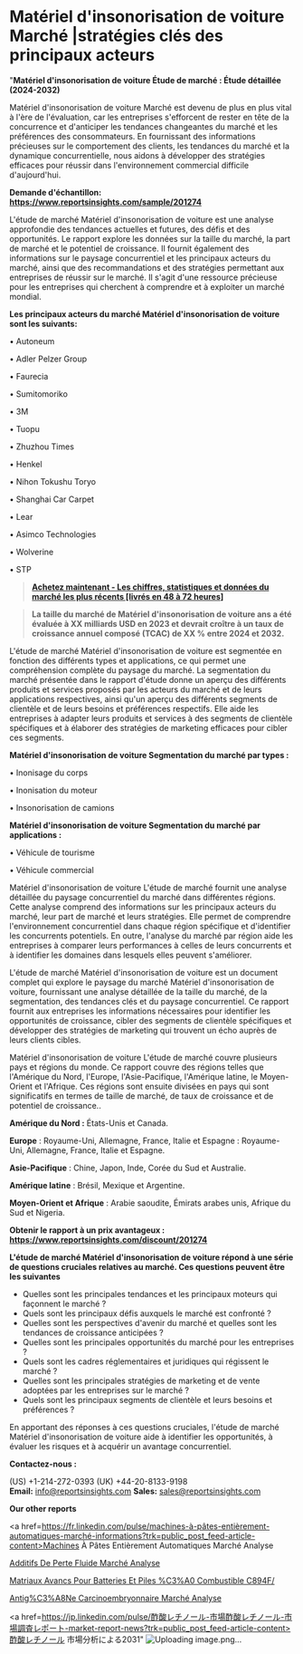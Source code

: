 # Matériel d'insonorisation de voiture Marché |stratégies clés des principaux acteurs

"<strong>Matériel d'insonorisation de voiture Étude de marché : Étude détaillée (2024-2032)</strong>

Matériel d'insonorisation de voiture Marché est devenu de plus en plus vital à l'ère de l'évaluation, car les entreprises s'efforcent de rester en tête de la concurrence et d'anticiper les tendances changeantes du marché et les préférences des consommateurs. En fournissant des informations précieuses sur le comportement des clients, les tendances du marché et la dynamique concurrentielle, nous aidons à développer des stratégies efficaces pour réussir dans l'environnement commercial difficile d'aujourd'hui.

<strong>Demande d'échantillon: <a href=https://www.reportsinsights.com/sample/201274>https://www.reportsinsights.com/sample/201274</a></strong>

L'étude de marché Matériel d'insonorisation de voiture est une analyse approfondie des tendances actuelles et futures, des défis et des opportunités. Le rapport explore les données sur la taille du marché, la part de marché et le potentiel de croissance. Il fournit également des informations sur le paysage concurrentiel et les principaux acteurs du marché, ainsi que des recommandations et des stratégies permettant aux entreprises de réussir sur le marché. Il s'agit d'une ressource précieuse pour les entreprises qui cherchent à comprendre et à exploiter un marché mondial.

<strong>Les principaux acteurs du marché Matériel d'insonorisation de voiture sont les suivants:</strong>

• Autoneum

• Adler Pelzer Group

• Faurecia

• Sumitomoriko

• 3M

• Tuopu

• Zhuzhou Times

• Henkel

• Nihon Tokushu Toryo

• Shanghai Car Carpet

• Lear

• Asimco Technologies

• Wolverine

• STP
<blockquote><a href=https://www.reportsinsights.com/buynow/201274><span style=text-decoration: underline;><strong>Achetez maintenant - Les chiffres, statistiques et données du marché les plus récents [livrés en 48 à 72 heures]</strong></span></a></blockquote>
<blockquote><span style=text-decoration: underline;><strong>La taille du marché de Matériel d'insonorisation de voiture ans a été évaluée à XX milliards USD en 2023 et devrait croître à un taux de croissance annuel composé (TCAC) de XX % entre 2024 et 2032.</strong></span></blockquote>
L'étude de marché Matériel d'insonorisation de voiture est segmentée en fonction des différents types et applications, ce qui permet une compréhension complète du paysage du marché. La segmentation du marché présentée dans le rapport d'étude donne un aperçu des différents produits et services proposés par les acteurs du marché et de leurs applications respectives, ainsi qu'un aperçu des différents segments de clientèle et de leurs besoins et préférences respectifs. Elle aide les entreprises à adapter leurs produits et services à des segments de clientèle spécifiques et à élaborer des stratégies de marketing efficaces pour cibler ces segments.

<strong>Matériel d'insonorisation de voiture Segmentation du marché par types :</strong>

• Inonisage du corps

• Inonisation du moteur

• Insonorisation de camions

<strong>Matériel d'insonorisation de voiture Segmentation du marché par applications :</strong>

• Véhicule de tourisme

• Véhicule commercial

Matériel d'insonorisation de voiture L'étude de marché fournit une analyse détaillée du paysage concurrentiel du marché dans différentes régions. Cette analyse comprend des informations sur les principaux acteurs du marché, leur part de marché et leurs stratégies. Elle permet de comprendre l'environnement concurrentiel dans chaque région spécifique et d'identifier les concurrents potentiels. En outre, l'analyse du marché par région aide les entreprises à comparer leurs performances à celles de leurs concurrents et à identifier les domaines dans lesquels elles peuvent s'améliorer.

L'étude de marché Matériel d'insonorisation de voiture est un document complet qui explore le paysage du marché Matériel d'insonorisation de voiture, fournissant une analyse détaillée de la taille du marché, de la segmentation, des tendances clés et du paysage concurrentiel. Ce rapport fournit aux entreprises les informations nécessaires pour identifier les opportunités de croissance, cibler des segments de clientèle spécifiques et développer des stratégies de marketing qui trouvent un écho auprès de leurs clients cibles.

Matériel d'insonorisation de voiture L'étude de marché couvre plusieurs pays et régions du monde. Ce rapport couvre des régions telles que l'Amérique du Nord, l'Europe, l'Asie-Pacifique, l'Amérique latine, le Moyen-Orient et l'Afrique. Ces régions sont ensuite divisées en pays qui sont significatifs en termes de taille de marché, de taux de croissance et de potentiel de croissance..

<strong>Amérique du Nord :</strong> États-Unis et Canada.

<strong>Europe</strong> : Royaume-Uni, Allemagne, France, Italie et Espagne : Royaume-Uni, Allemagne, France, Italie et Espagne.

<strong>Asie-Pacifique</strong> : Chine, Japon, Inde, Corée du Sud et Australie.

<strong>Amérique latine</strong> : Brésil, Mexique et Argentine.

<strong>Moyen-Orient et Afrique</strong> : Arabie saoudite, Émirats arabes unis, Afrique du Sud et Nigeria.

<strong>Obtenir le rapport à un prix avantageux : <a href=https://www.reportsinsights.com/discount/201274>https://www.reportsinsights.com/discount/201274</a></strong>

<strong>L'étude de marché Matériel d'insonorisation de voiture répond à une série de questions cruciales relatives au marché. Ces questions peuvent être les suivantes</strong>
<ul>
  <li>Quelles sont les principales tendances et les principaux moteurs qui façonnent le marché ?</li>
  <li>Quels sont les principaux défis auxquels le marché est confronté ?</li>
  <li>Quelles sont les perspectives d'avenir du marché et quelles sont les tendances de croissance anticipées ?</li>
  <li>Quelles sont les principales opportunités du marché pour les entreprises ?</li>
  <li>Quels sont les cadres réglementaires et juridiques qui régissent le marché ?</li>
  <li>Quelles sont les principales stratégies de marketing et de vente adoptées par les entreprises sur le marché ?</li>
  <li>Quels sont les principaux segments de clientèle et leurs besoins et préférences ?</li>
</ul>
En apportant des réponses à ces questions cruciales, l'étude de marché Matériel d'insonorisation de voiture aide à identifier les opportunités, à évaluer les risques et à acquérir un avantage concurrentiel.

<strong>Contactez-nous :</strong>

(US) +1-214-272-0393
(UK) +44-20-8133-9198
<strong>Email:</strong> <a>info@reportsinsights.com</a>
<strong>Sales:</strong> <a>sales@reportsinsights.com</a>

<strong>Our other reports</strong>

<a href=https://fr.linkedin.com/pulse/machines-à-pâtes-entièrement-automatiques-marché-informations?trk=public_post_feed-article-content>Machines À Pâtes Entièrement Automatiques Marché Analyse</a>

<a href=https://www.linkedin.com/pulse/additifs-de-perte-fluide-march%C3%A9-taille-yo9he/>Additifs De Perte Fluide Marché Analyse</a>

<a href=https://www.linkedin.com/pulse/mat%C3%A9riaux-avanc%C3%A9s-pour-batteries-et-piles-%C3%A0-combustible-c894f/>Matriaux Avancs Pour Batteries Et Piles %C3%A0 Combustible C894F/</a>

<a href=https://www.linkedin.com/pulse/antig%C3%A8ne-carcinoembryonnaire-march%C3%A9-analyse-quantitative-yfpjf/>Antig%C3%A8Ne Carcinoembryonnaire Marché Analyse</a>

<a href=https://jp.linkedin.com/pulse/酢酸レチノール-市場酢酸レチノール-市場調査レポート-market-report-news?trk=public_post_feed-article-content>酢酸レチノール 市場分析による2031</a>"
![Uploading image.png…]()
